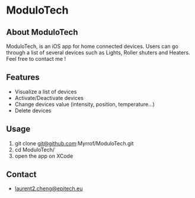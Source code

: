 # ModuloTech

## About ModuloTech

ModuloTech, is an iOS app for home connected devices. 
Users can go through a list of several devices such as Lights, Roller shuters and Heaters.
Feel free to contact me !
## Features
  * Visualize a list of devices
  * Activate/Deactivate devices
  * Change devices value (intensity, position, temperature...)
  * Delete devices

## Usage
  1. git clone git@github.com:Myrrof/ModuloTech.git
  2. cd ModuloTech/
  3. open the app on XCode

## Contact
  * laurent2.cheng@epitech.eu
